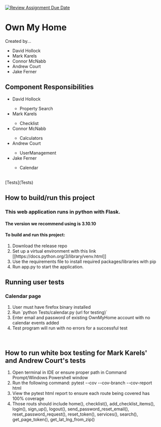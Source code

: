 [![Review Assignment Due Date](https://classroom.github.com/assets/deadline-readme-button-24ddc0f5d75046c5622901739e7c5dd533143b0c8e959d652212380cedb1ea36.svg)](https://classroom.github.com/a/t1dqGhBU)

<h1> Own My Home </h1>
<p> Created by...</p>
<ul>
  <li>David Hollock</li>
  <li>Mark Karels</li>
  <li>Connor McNabb</li>
  <li>Andrew Court</li>
  <li>Jake Ferner</li>
</ul>

<h2> Component Responsibilities </h2>
<ul>
    <li>David Hollock</li>
       <ul>
          <li>Property Search</li>
       </ul>
    <li>Mark Karels</li>
       <ul>
          <li>Checklist</li>
       </ul>
    <li>Connor McNabb </li>
       <ul>
          <li>Calculators</li>
       </ul>
    <li>Andrew Court </li>
       <ul>
          <li>UserManagement</li>
       </ul>
    <li>Jake Ferner </li>
       <ul>
          <li>Calendar</li>
       </ul>
</ul>
<br>
[Tests](Tests)
<h2> How to build/run this project </h2>
<h3>This web application runs in python with Flask.</h3> 
<h4>The version we recommend using is 3.10.10</h4>
<h4>To build and run this project:</h4>
<ol>
<li> Download the release repo</li>
<li> Set up a virtual environment with this link [[https://docs.python.org/3/library/venv.html]]</li>
<li>Use the requirements file to install required packages/libraries with pip</li>
<li>Run app.py to start the application.</li>
</ol>

<h2> Running user tests </h2>
<h3> Calendar page </h3>
<ol>
<li> User must have firefox binary installed </li>
<li> Run `python Tests/calendar.py (url for testing)`</li>
<li> Enter email and password of existing OwnMyHome account with no calendar events added</li>
<li> Test program will run with no errors for a successful test </li>
</ol>
</ol><br>

<h2> How to run white box testing for Mark Karels' and Andrew Court's tests </h2>
<ol>
<li>Open terminal in IDE or ensure proper path in Command Prompt/Windows Powershell window</li>
<li>Run the following command: pytest --cov --cov-branch --cov-report html</li>
<li>View the pytest html report to ensure each route being covered has 100% coverage</li>
<li>Those routs should include home(), checklist(), add_checklist_items(), login(), sign_up(), logout(), send_password_reset_email(), reset_password_request(), reset_token(), services(), search(), get_page_token(), get_lat_lng_from_zip()</li>
</ol>
